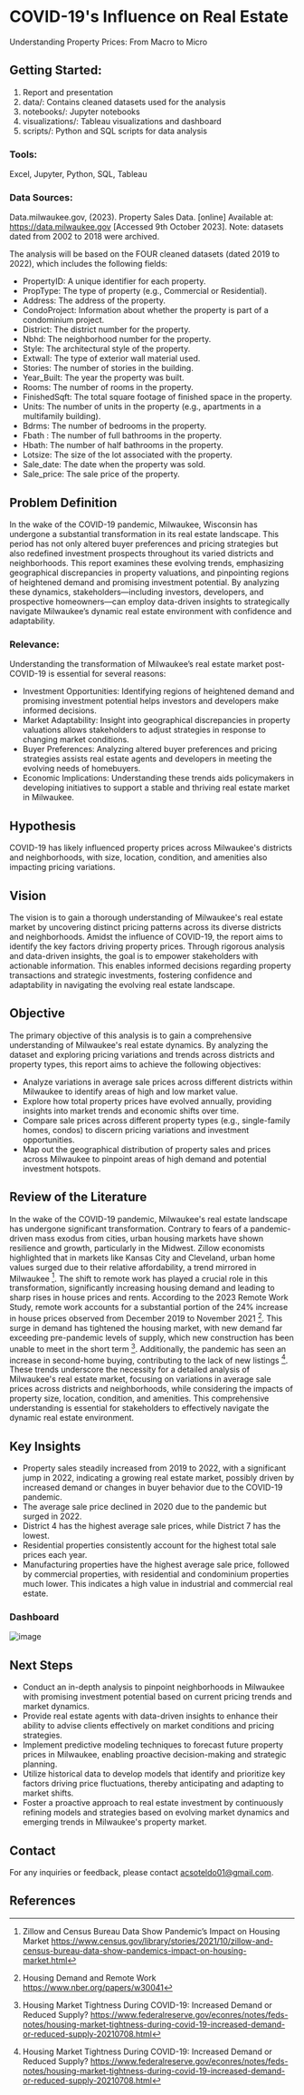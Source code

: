 # COVID-19's Influence on Real Estate
Understanding Property Prices: From Macro to Micro

## Getting Started: 
1. Report and presentation
2. data/: Contains cleaned datasets used for the analysis
3. notebooks/: Jupyter notebooks
4. visualizations/: Tableau visualizations and dashboard
5. scripts/: Python and SQL scripts for data analysis

### Tools:
Excel, Jupyter, Python, SQL, Tableau

### Data Sources:
Data.milwaukee.gov, (2023). Property Sales Data. [online] Available at: https://data.milwaukee.gov [Accessed 9th October 2023].
Note: datasets dated from 2002 to 2018 were archived.

The analysis will be based on the FOUR cleaned datasets (dated 2019 to 2022), which includes the following fields:
* PropertyID: A unique identifier for each property.
* PropType: The type of property (e.g., Commercial or Residential).
* Address: The address of the property.
* CondoProject: Information about whether the property is part of a condominium project.
* District: The district number for the property.
* Nbhd: The neighborhood number for the property.
* Style: The architectural style of the property.
* Extwall: The type of exterior wall material used.
* Stories: The number of stories in the building.
* Year_Built: The year the property was built.
* Rooms: The number of rooms in the property.
* FinishedSqft: The total square footage of finished space in the property.
* Units: The number of units in the property (e.g., apartments in a multifamily building).
* Bdrms: The number of bedrooms in the property.
* Fbath	: The number of full bathrooms in the property.
* Hbath: The number of half bathrooms in the property.
* Lotsize: The size of the lot associated with the property.
* Sale_date: The date when the property was sold.	
* Sale_price: The sale price of the property.

## Problem Definition
In the wake of the COVID-19 pandemic, Milwaukee, Wisconsin has undergone a substantial transformation in its real estate landscape. This period has not only altered buyer preferences and pricing strategies but also redefined investment prospects throughout its varied districts and neighborhoods. This report examines these evolving trends, emphasizing geographical discrepancies in property valuations, and pinpointing regions of heightened demand and promising investment potential. By analyzing these dynamics, stakeholders—including investors, developers, and prospective homeowners—can employ data-driven insights to strategically navigate Milwaukee’s dynamic real estate environment with confidence and adaptability.

### Relevance:
Understanding the transformation of Milwaukee’s real estate market post-COVID-19 is essential for several reasons:
* Investment Opportunities: Identifying regions of heightened demand and promising investment potential helps investors and developers make informed decisions.
* Market Adaptability: Insight into geographical discrepancies in property valuations allows stakeholders to adjust strategies in response to changing market conditions.
* Buyer Preferences: Analyzing altered buyer preferences and pricing strategies assists real estate agents and developers in meeting the evolving needs of homebuyers.
* Economic Implications: Understanding these trends aids policymakers in developing initiatives to support a stable and thriving real estate market in Milwaukee.

## Hypothesis
COVID-19 has likely influenced property prices across Milwaukee's districts and neighborhoods, with size, location, condition, and amenities also impacting pricing variations.

## Vision
The vision is to gain a thorough understanding of Milwaukee's real estate market by uncovering distinct pricing patterns across its diverse districts and neighborhoods. Amidst the influence of COVID-19, the report aims to identify the key factors driving property prices. Through rigorous analysis and data-driven insights, the goal is to empower stakeholders with actionable information. This enables informed decisions regarding property transactions and strategic investments, fostering confidence and adaptability in navigating the evolving real estate landscape.

## Objective
The primary objective of this analysis is to gain a comprehensive understanding of Milwaukee's real estate dynamics. By analyzing the dataset and exploring pricing variations and trends across districts and property types, this report aims to achieve the following objectives:
* Analyze variations in average sale prices across different districts within Milwaukee to identify areas of high and low market value.
* Explore how total property prices have evolved annually, providing insights into market trends and economic shifts over time.
* Compare sale prices across different property types (e.g., single-family homes, condos) to discern pricing variations and investment opportunities.
* Map out the geographical distribution of property sales and prices across Milwaukee to pinpoint areas of high demand and potential investment hotspots.

## Review of the Literature
In the wake of the COVID-19 pandemic, Milwaukee's real estate landscape has undergone significant transformation. Contrary to fears of a pandemic-driven mass exodus from cities, urban housing markets have shown resilience and growth, particularly in the Midwest. Zillow economists highlighted that in markets like Kansas City and Cleveland, urban home values surged due to their relative affordability, a trend mirrored in Milwaukee [^2]. The shift to remote work has played a crucial role in this transformation, significantly increasing housing demand and leading to sharp rises in house prices and rents. According to the 2023 Remote Work Study, remote work accounts for a substantial portion of the 24% increase in house prices observed from December 2019 to November 2021 [^4]. This surge in demand has tightened the housing market, with new demand far exceeding pre-pandemic levels of supply, which new construction has been unable to meet in the short term [^5]. Additionally, the pandemic has seen an increase in second-home buying, contributing to the lack of new listings [^5]. These trends underscore the necessity for a detailed analysis of Milwaukee's real estate market, focusing on variations in average sale prices across districts and neighborhoods, while considering the impacts of property size, location, condition, and amenities. This comprehensive understanding is essential for stakeholders to effectively navigate the dynamic real estate environment.

## Key Insights
* Property sales steadily increased from 2019 to 2022, with a significant jump in 2022, indicating a growing real estate market, possibly driven by increased demand or changes in buyer behavior due to the COVID-19 pandemic.
* The average sale price declined in 2020 due to the pandemic but surged in 2022.
* District 4 has the highest average sale prices, while District 7 has the lowest.
* Residential properties consistently account for the highest total sale prices each year.
* Manufacturing properties have the highest average sale price, followed by commercial properties, with residential and condominium properties much lower. This indicates a high value in industrial and commercial real estate.

### Dashboard
![image](https://github.com/acsoteldo/COVID19s-Influence-on-Real-Estate/assets/76544489/345018a7-daa8-4799-959a-34e899e4427e)

## Next Steps
* Conduct an in-depth analysis to pinpoint neighborhoods in Milwaukee with promising investment potential based on current pricing trends and market dynamics.
* Provide real estate agents with data-driven insights to enhance their ability to advise clients effectively on market conditions and pricing strategies.
* Implement predictive modeling techniques to forecast future property prices in Milwaukee, enabling proactive decision-making and strategic planning.
* Utilize historical data to develop models that identify and prioritize key factors driving price fluctuations, thereby anticipating and adapting to market shifts.
* Foster a proactive approach to real estate investment by continuously refining models and strategies based on evolving market dynamics and emerging trends in Milwaukee's property market.

## Contact
For any inquiries or feedback, please contact acsoteldo01@gmail.com.

## References
[^1]: Data Source: Kaggle
https://www.kaggle.com/datasets/agungpambudi/property-sales-data-real-estate-trends 

[^2]: Zillow and Census Bureau Data Show Pandemic’s Impact on Housing Market
https://www.census.gov/library/stories/2021/10/zillow-and-census-bureau-data-show-pandemics-impact-on-housing-market.html 

[^3]: The donut effect: How COVID-19 shapes real estate
https://siepr.stanford.edu/publications/policy-brief/donut-effect-how-covid-19-shapes-real-estate 

[^4]: Housing Demand and Remote Work
https://www.nber.org/papers/w30041 

[^5]: Housing Market Tightness During COVID-19: Increased Demand or Reduced Supply?
https://www.federalreserve.gov/econres/notes/feds-notes/housing-market-tightness-during-covid-19-increased-demand-or-reduced-supply-20210708.html 
